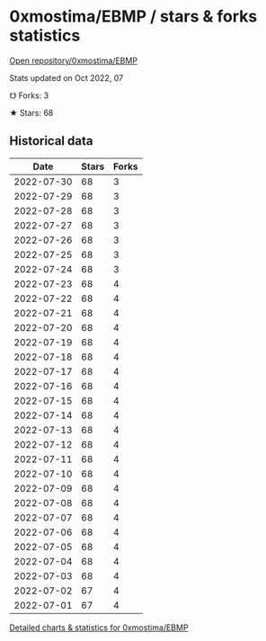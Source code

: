 # 0xmostima/EBMP / stars & forks statistics

[Open repository/0xmostima/EBMP](https://github.com/0xmostima/EBMP)

Stats updated on Oct 2022, 07

☋ Forks: 3

★ Stars: 68

## Historical data
| Date | Stars | Forks |
|------|-------|-------|
| 2022-07-30 | 68 | 3 | 
| 2022-07-29 | 68 | 3 | 
| 2022-07-28 | 68 | 3 | 
| 2022-07-27 | 68 | 3 | 
| 2022-07-26 | 68 | 3 | 
| 2022-07-25 | 68 | 3 | 
| 2022-07-24 | 68 | 3 | 
| 2022-07-23 | 68 | 4 | 
| 2022-07-22 | 68 | 4 | 
| 2022-07-21 | 68 | 4 | 
| 2022-07-20 | 68 | 4 | 
| 2022-07-19 | 68 | 4 | 
| 2022-07-18 | 68 | 4 | 
| 2022-07-17 | 68 | 4 | 
| 2022-07-16 | 68 | 4 | 
| 2022-07-15 | 68 | 4 | 
| 2022-07-14 | 68 | 4 | 
| 2022-07-13 | 68 | 4 | 
| 2022-07-12 | 68 | 4 | 
| 2022-07-11 | 68 | 4 | 
| 2022-07-10 | 68 | 4 | 
| 2022-07-09 | 68 | 4 | 
| 2022-07-08 | 68 | 4 | 
| 2022-07-07 | 68 | 4 | 
| 2022-07-06 | 68 | 4 | 
| 2022-07-05 | 68 | 4 | 
| 2022-07-04 | 68 | 4 | 
| 2022-07-03 | 68 | 4 | 
| 2022-07-02 | 67 | 4 | 
| 2022-07-01 | 67 | 4 | 


[Detailed charts & statistics for 0xmostima/EBMP](https://reviewgithub.com/rep/0xmostima/EBMP)

